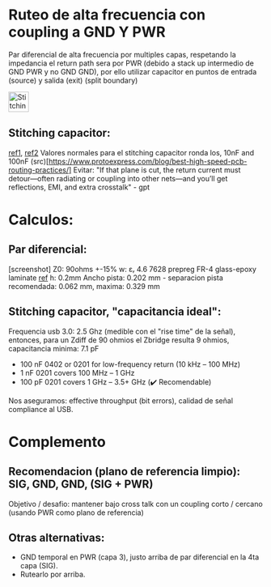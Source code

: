# Ruteo de alta frecuencia con coupling a GND Y PWR
Par diferencial de alta frecuencia por multiples capas, respetando la impedancia el return path sera por PWR (debido a stack up intermedio de GND PWR y no GND GND), por ello utilizar capacitor en puntos de entrada (source) y salida (exit) (split boundary)

[<img alt="Stitching Capacitor" width="40px" src="images/image.PNG" />](https://www.protoexpress.com/blog/wp-content/uploads/2020/11/stitching-cap.png)

## Stitching capacitor:
[ref1](https://www.asset-intertech.com/wp-content/uploads/2020/05/6a01348365b3a6970c01b8d06c22f7970c-pi.jpg), [ref2](https://www.protoexpress.com/blog/wp-content/uploads/2020/05/28.png)
Valores normales para el stitching capacitor ronda los, 10nF and 100nF (src)[https://www.protoexpress.com/blog/best-high-speed-pcb-routing-practices/]
Evitar: "If that plane is cut, the return current must detour—often radiating or coupling into other nets—and you’ll get reflections, EMI, and extra crosstalk" - gpt

# Calculos:
## Par diferencial:
[screenshot]
Z0: 90ohms +-15%
w: εᵣ 4.6 7628 prepreg FR-4 glass-epoxy laminate [ref](https://jlcpcb.com/capabilities/pcb-capabilities)
h: 0.2mm
Ancho pista: 0.202 mm - separacion pista recomendada: 0.062 mm, maxima: 0.329 mm

## Stitching capacitor, "capacitancia ideal":
Frequencia usb 3.0: 2.5 Ghz (medible con el "rise time" de la señal), entonces, para un Zdiff de 90 ohmios el Zbridge resulta 9 ohmios, capacitancia minima: 7.1 pF
- 100 nF 0402 or 0201	for low-frequency return (10 kHz – 100 MHz)	
- 1 nF 0201	covers 100 MHz – 1 GHz
- 100 pF 0201	covers 1 GHz – 3.5+ GHz (✔️ Recomendable)

Nos aseguramos: effective throughput (bit errors), calidad de señal compliance al USB.

# Complemento

## Recomendacion (plano de referencia limpio): SIG, GND, GND, (SIG + PWR)
Objetivo / desafio: mantener bajo cross talk con un coupling corto / cercano (usando PWR como plano de referencia)

## Otras alternativas:
- GND temporal en PWR (capa 3), justo arriba de par diferencial en la 4ta capa (SIG).
- Rutearlo por arriba.
